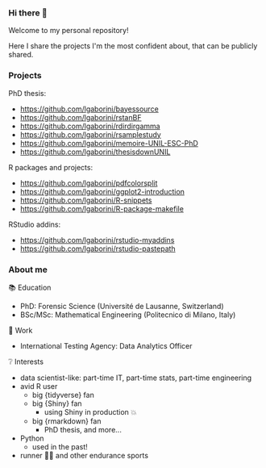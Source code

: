 ### Hi there 👋

Welcome to my personal repository!

Here I share the projects I'm the most confident about, that can be publicly shared.

### Projects

PhD thesis:

- https://github.com/lgaborini/bayessource
- https://github.com/lgaborini/rstanBF
- https://github.com/lgaborini/rdirdirgamma
- https://github.com/lgaborini/rsamplestudy
- https://github.com/lgaborini/memoire-UNIL-ESC-PhD
- https://github.com/lgaborini/thesisdownUNIL

R packages and projects:

- https://github.com/lgaborini/pdfcolorsplit
- https://github.com/lgaborini/ggplot2-introduction
- https://github.com/lgaborini/R-snippets
- https://github.com/lgaborini/R-package-makefile

RStudio addins:

- https://github.com/lgaborini/rstudio-myaddins
- https://github.com/lgaborini/rstudio-pastepath

### About me

📚 Education

- PhD: Forensic Science (Université de Lausanne, Switzerland)
- BSc/MSc: Mathematical Engineering (Politecnico di Milano, Italy)

🏢 Work

- International Testing Agency: Data Analytics Officer

❔ Interests

- data scientist-like: part-time IT, part-time stats, part-time engineering
- avid R user
  + big {tidyverse} fan
  + big {Shiny} fan
    - using Shiny in production 💥
  + big {rmarkdown} fan
    - PhD thesis, and more...
- Python
  + used in the past!
- runner 🏃‍♂️ and other endurance sports
